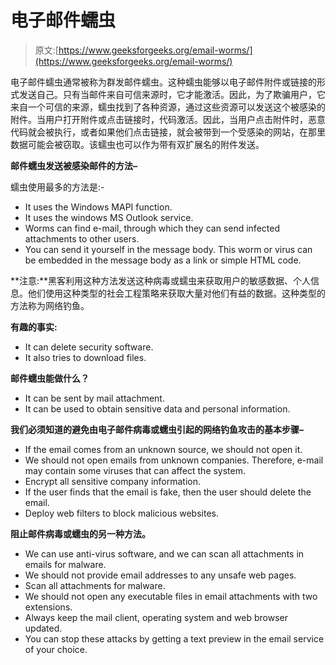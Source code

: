 # 电子邮件蠕虫

> 原文:[https://www.geeksforgeeks.org/email-worms/](https://www.geeksforgeeks.org/email-worms/)

电子邮件蠕虫通常被称为群发邮件蠕虫。这种蠕虫能够以电子邮件附件或链接的形式发送自己。只有当邮件来自可信来源时，它才能激活。因此，为了欺骗用户，它来自一个可信的来源，蠕虫找到了各种资源，通过这些资源可以发送这个被感染的附件。当用户打开附件或点击链接时，代码激活。因此，当用户点击附件时，恶意代码就会被执行，或者如果他们点击链接，就会被带到一个受感染的网站，在那里数据可能会被窃取。该蠕虫也可以作为带有双扩展名的附件发送。

**邮件蠕虫发送被感染邮件的方法–**

蠕虫使用最多的方法是:-

*   It uses the Windows MAPI function.
*   It uses the windows MS Outlook service.
*   Worms can find e-mail, through which they can send infected attachments to other users.
*   You can send it yourself in the message body. This worm or virus can be embedded in the message body as a link or simple HTML code.

**注意:**黑客利用这种方法发送这种病毒或蠕虫来获取用户的敏感数据、个人信息。他们使用这种类型的社会工程策略来获取大量对他们有益的数据。这种类型的方法称为网络钓鱼。

**有趣的事实:**

*   It can delete security software.
*   It also tries to download files.

**邮件蠕虫能做什么？**

*   It can be sent by mail attachment.
*   It can be used to obtain sensitive data and personal information.

**我们必须知道的避免由电子邮件病毒或蠕虫引起的网络钓鱼攻击的基本步骤–**

*   If the email comes from an unknown source, we should not open it.
*   We should not open emails from unknown companies. Therefore, e-mail may contain some viruses that can affect the system.
*   Encrypt all sensitive company information.
*   If the user finds that the email is fake, then the user should delete the email.
*   Deploy web filters to block malicious websites.

**阻止邮件病毒或蠕虫的另一种方法。**

*   We can use anti-virus software, and we can scan all attachments in emails for malware.
*   We should not provide email addresses to any unsafe web pages.
*   Scan all attachments for malware.
*   We should not open any executable files in email attachments with two extensions.
*   Always keep the mail client, operating system and web browser updated.
*   You can stop these attacks by getting a text preview in the email service of your choice.